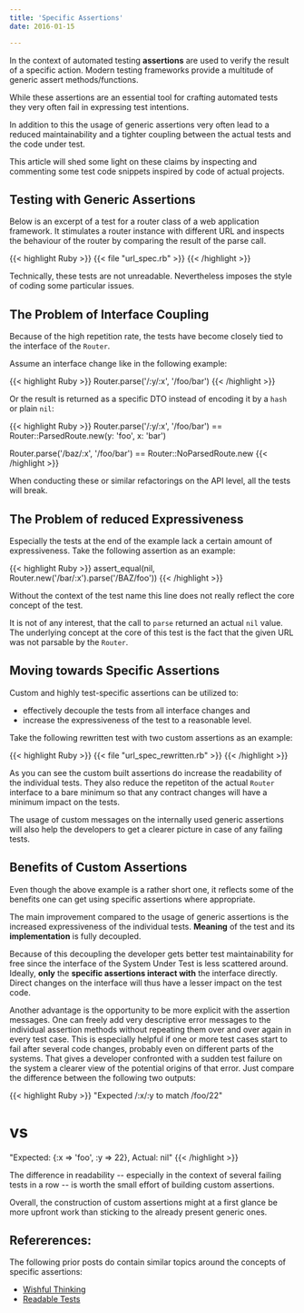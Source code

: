 ```yaml
---
title: 'Specific Assertions'
date: 2016-01-15

---
```


In the context of automated testing
**assertions** are used
to verify the result
of a specific action.
Modern testing frameworks
provide a multitude
of generic assert methods/functions.

While these assertions are
an essential tool
for crafting automated tests
they very often fail in
expressing test intentions.

<!--more-->

In addition to this
the usage of generic assertions
very often lead to
a reduced maintainability
and a tighter coupling
between the actual tests
and the code under test.

This article will
shed some light on these claims
by inspecting and commenting
some test code snippets
inspired by code of actual projects.

## Testing with Generic Assertions

Below is an excerpt of
a test for a router class
of a web application framework.
It stimulates a router instance
with different URL and inspects
the behaviour of the router
by comparing the result
of the parse call.

{{< highlight Ruby >}}
{{< file "url_spec.rb" >}}
{{< /highlight >}}

Technically, these tests are not unreadable.
Nevertheless imposes the style of coding
some particular issues.

## The Problem of Interface Coupling

Because of the high repetition rate,
the tests have become closely tied
to the interface of the `Router`.

Assume an interface change
like in the following example:

{{< highlight Ruby >}}
Router.parse('/:y/:x', '/foo/bar')
{{< /highlight >}}

Or the result is returned
as a specific DTO
instead of encoding it
by a `hash` or plain `nil`:

{{< highlight Ruby >}}
Router.parse('/:y/:x', '/foo/bar') ==
  Router::ParsedRoute.new(y: 'foo', x: 'bar')

Router.parse('/baz/:x', '/foo/bar') ==
  Router::NoParsedRoute.new
{{< /highlight >}}

When conducting these or
similar refactorings on the API level,
all the tests will break.

## The Problem of reduced Expressiveness

Especially the tests
at the end of the example
lack a certain
amount of expressiveness.
Take the following assertion
as an example:

{{< highlight Ruby >}}
assert_equal(nil,
             Router.new('/bar/:x').parse('/BAZ/foo'))
{{< /highlight >}}

Without the context of the test name
this line does not really
reflect the core concept of the test.

It is not of any interest,
that the call to `parse`
returned an actual `nil` value.
The underlying concept
at the core of this test
is the fact
that the given URL
was not parsable
by the `Router`.

## Moving towards Specific Assertions

Custom and highly test-specific assertions
can be utilized to:

* effectively decouple the tests from
all interface changes and
* increase the expressiveness of the test
to a reasonable level.

Take the following rewritten test
with two custom assertions
as an example:

{{< highlight Ruby >}}
{{< file "url_spec_rewritten.rb" >}}
{{< /highlight >}}

As you can see
the custom built assertions
do increase the readability
of the individual tests.
They also reduce the repetiton
of the actual `Router` interface
to a bare minimum
so that any contract changes
will have a minimum impact
on the tests.

The usage of custom messages
on the internally used
generic assertions
will also help the developers
to get a clearer picture
in case of any failing tests.

## Benefits of Custom Assertions

Even though the above example
is a rather short one,
it reflects some of the benefits
one can get using specific assertions
where appropriate.

The main improvement
compared to the usage of
generic assertions
is the increased expressiveness
of the individual tests.
**Meaning** of the test
and its **implementation**
is fully decoupled.

Because of this decoupling
the developer
gets better
test maintainability for free
since the interface of the System Under Test
is less scattered around.
Ideally, **only** the **specific assertions
interact with** the interface directly.
Direct changes on the interface
will thus have a lesser
impact on the test code.

Another advantage
is the opportunity
to be more explicit
with the assertion messages.
One can freely add
very descriptive error messages
to the individual assertion methods
without repeating them
over and over again
in every test case.
This is especially helpful
if one or more test cases
start to fail
after several code changes,
probably even on different parts
of the systems.
That gives a developer confronted
with a sudden test failure
on the system a clearer view
of the potential origins of that error.
Just compare the difference between
the following two outputs:

{{< highlight Ruby >}}
"Expected /:x/:y to match /foo/22"
# vs
"Expected: {:x => 'foo', :y => 22}, Actual: nil"
{{< /highlight >}}

The difference in readability
-- especially in the context
of several failing tests in a row --
is worth the small effort
of building custom assertions.

Overall, the construction
of custom assertions might
at a first glance
be more upfront work
than sticking to the already present
generic ones.

## Refererences:

The following prior posts
do contain similar topics
around the concepts of
specific assertions:

* [Wishful Thinking](/articles/WishfulThinking/)
* [Readable Tests](/articles/ReadableTests/)
